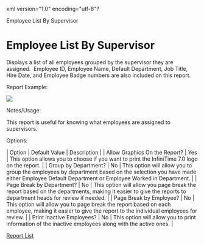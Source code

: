 xml version="1.0" encoding="utf-8"?





Employee List By Supervisor




# Employee List By Supervisor

Displays a list of all employees grouped by the supervisor they are assigned.  Employee ID, Employee Name, Default Department, Job Title, Hire Date, and Employee Badge numbers are also included on this report.

Report Example:

![](/img/image-404.png)

Notes/Usage:

This report is useful for knowing what employees are assigned to supervisors.

Options:

| Option | Default Value | Description |
| Allow Graphics On the Report? | Yes | This option allows you to choose if you want to print the InfiniTime 7.0 logo on the report. |
| Group by Department? | No | This option will allow you to group the employees by department based on the selection you have made either Employee Default Department or Employee Worked in Department. |
| Page Break by Department? | No | This option will allow you page break the report based on the departments, making it easier to give the reports to department heads for review if needed. |
| Page Break by Employee? | No | This option will allow you to page break the report based on each employee, making it easier to give the report to the individual employees for review. |
| Print Inactive Employees? | No | This option will allow you to print information of the inactive employees along with the active ones. |

[Report List](../Report_List.md)